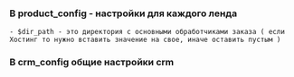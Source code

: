 ### В product_config - настройки для каждого ленда
	- $dir_path - это директория с основными обработчиками заказа ( если Хостинг то нужно вставить значение на свое, иначе оставить пустым )

### В crm_config общие настройки crm